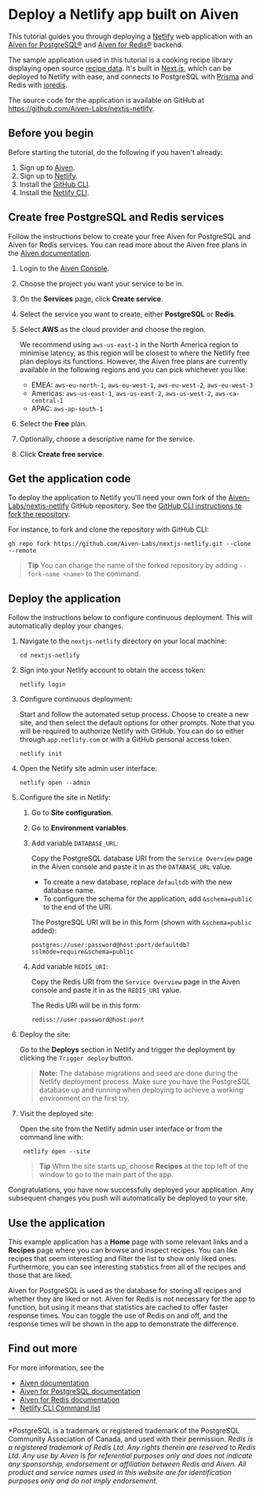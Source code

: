 # Deploy a Netlify app built on Aiven

This tutorial guides you through deploying a [Netlify](https://www.netlify.com/) web application with an [Aiven for PostgreSQL®](https://aiven.io/postgresql) and [Aiven for Redis®](https://aiven.io/redis) backend.

The sample application used in this tutorial is a cooking recipe library displaying open source [recipe data](https://www.kaggle.com/datasets/thedevastator/better-recipes-for-a-better-life). It's built in [Next.js](https://nextjs.org/), which can be deployed to Netlify with ease, and connects to PostgreSQL with [Prisma](https://www.prisma.io/) and Redis with [ioredis](https://www.npmjs.com/package/ioredis).

The source code for the application is available on GitHub at https://github.com/Aiven-Labs/nextjs-netlify.

## Before you begin

Before starting the tutorial, do the following if you haven't already:

1. Sign up to [Aiven](https://console.aiven.io/signup).
1. Sign up to [Netlify](https://app.netlify.com/signup).
1. Install the [GitHub CLI](https://github.com/cli/cli#installation).
1. Install the [Netlify CLI](https://docs.netlify.com/cli/get-started/).

## Create free PostgreSQL and Redis services

Follow the instructions below to create your free Aiven for PostgreSQL and Aiven for Redis services. You can read more about the Aiven free plans in the [Aiven documentation](https://docs.aiven.io/docs/platform/concepts/free-plan).

1. Login to the [Aiven Console](https://console.aiven.io).
1. Choose the project you want your service to be in.
1. On the **Services** page, click **Create service**.
1. Select the service you want to create, either **PostgreSQL** or **Redis**.
1. Select **AWS** as the cloud provider and choose the region.

    We recommend using `aws-us-east-1` in the North America region to minimise latency, as this region will be closest to where the Netlify free plan deploys its functions. However, the Aiven free plans are currently available in the following regions and you can pick whichever you like:
    * EMEA: `aws-eu-north-1`, `aws-eu-west-1`, `aws-eu-west-2`, `aws-eu-west-3`
    * Americas: `aws-us-east-1`, `aws-us-east-2`, `aws-us-west-2`, `aws-ca-central-1`
    * APAC: `aws-ap-south-1`

1. Select the **Free** plan.
1. Optionally, choose a descriptive name for the service.
1. Click **Create free service**.

## Get the application code

To deploy the application to Netlify you'll need your own fork of the [Aiven-Labs/nextjs-netlify](https://github.com/Aiven-Labs/nextjs-netlify) GitHub repository.
See the [GitHub CLI instructions to fork the repository](https://docs.github.com/en/get-started/quickstart/fork-a-repo?tool=cli#forking-a-repository).

For instance, to fork and clone the repository with GitHub CLI:

```
gh repo fork https://github.com/Aiven-Labs/nextjs-netlify.git --clone --remote
```

> **Tip** You can change the name of the forked repository by adding `--fork-name <name>` to the command.

## Deploy the application

Follow the instructions below to configure continuous deployment. This will automatically deploy your changes.

1. Navigate to the `nextjs-netlify` directory on your local machine:

    ```
    cd nextjs-netlify
    ```

1. Sign into your Netlify account to obtain the access token:

    ```
    netlify login
    ```

1. Configure continuous deployment:

    Start and follow the automated setup process. Choose to create a new site, and then select the default options for other prompts. Note that you will be required to authorize Netlify with GitHub. You can do so either through `app.netlify.com` or with a GitHub personal access token.

    ```
    netlify init
    ```

1. Open the Netlify site admin user interface:

    ```
    netlify open --admin
    ```

1. Configure the site in Netlify:

    1. Go to **Site configuration**.
    1. Go to **Environment variables**.
    1. Add variable `DATABASE_URL`:

        Copy the PostgreSQL database URI from the `Service Overview` page in the Aiven console and paste it in as the `DATABASE_URL` value.
        
        * To create a new database, replace `defaultdb` with the new database name.
        * To configure the schema for the application, add `&schema=public` to the end of the URI.

        The PostgreSQL URI will be in this form (shown with `&schema=public` added):
        ```
        postgres://user:password@host:port/defaultdb?sslmode=require&schema=public
        ```

    1. Add variable `REDIS_URI`:

        Copy the Redis URI from the `Service Overview` page in the Aiven console and paste it in as the `REDIS_URI` value.

        The Redis URI will be in this form:
        ```
        rediss://user:password@host:port
        ```


1. Deploy the site:

    Go to the **Deploys** section in Netlify and trigger the deployment by clicking the `Trigger deploy` button.

    > **Note:** The database migrations and seed are done during the Netlify deployment process. Make sure you have the PostgreSQL database up and running when deploying to achieve a working environment on the first try.
     
1. Visit the deployed site:

    Open the site from the Netlify admin user interface or from the command line with:

    ```
     netlify open --site
    ```
    
    > **Tip** Whrn the site starts up, choose **Recipes** at the top left of the window to go to the main part of the app.

Congratulations, you have now successfully deployed your application. Any subsequent changes you push will automatically be deployed to your site.

## Use the application

This example application has a **Home** page with some relevant links and a **Recipes** page where you can browse and inspect recipes. You can like recipes that seem interesting and filter the list to show only liked ones. Furthermore, you can see interesting statistics from all of the recipes and those that are liked.

Aiven for PostgreSQL is used as the database for storing all recipes and whether they are liked or not. Aiven for Redis is not necessary for the app to function, but using it means that statistics are cached to offer faster response times. You can toggle the use of Redis on and off, and the response times will be shown in the app to demonstrate the difference.

## Find out more

For more information, see the

* [Aiven documentation](https://docs.aiven.io)
* [Aiven for PostgreSQL documentation](https://docs.aiven.io/docs/products/postgresql)
* [Aiven for Redis documentation](https://docs.aiven.io/docs/products/redis)
* [Netlify CLI Command list](https://cli.netlify.com/)

<!-- The following text does not go into the final tutorial, as the tutorial footer provides it -->

-------

*PostgreSQL is a trademark or registered trademark of the PostgreSQL Community Association of Canada, and used with their permission. *Redis is a registered trademark of Redis Ltd. Any rights therein are reserved to Redis Ltd. Any use by Aiven is for referential purposes only and does not indicate any sponsorship, endorsement or affiliation between Redis and Aiven. All product and service names used in this website are for identification purposes only and do not imply endorsement.*
